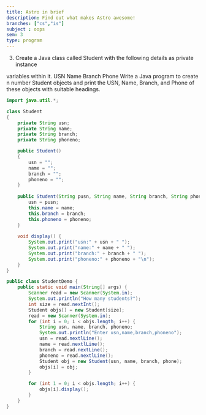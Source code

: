```yaml
---
title: Astro in brief
description: Find out what makes Astro awesome!
branches: ["cs","is"]
subject : oops
sem: 3
type: program
---
```


3. Create a Java class called Student with the following details as private instance

variables within it. USN Name Branch Phone Write a Java program to create n number
Student objects and print the USN, Name, Branch, and Phone of these objects with
suitable headings.


```java
import java.util.*;

class Student
{
    private String usn;
    private String name;
    private String branch;
    private String phoneno;

    public Student()
    {
        usn = "";
        name = "";
        branch = "";
        phoneno = "";
    }
	
    public Student(String pusn, String name, String branch, String phoneno) {
        usn = pusn;
        this.name = name;
        this.branch = branch;
        this.phoneno = phoneno;
    }
	
    void display() {
        System.out.print("usn:" + usn + " ");
        System.out.print("name:" + name + " ");
        System.out.print("branch:" + branch + " ");
        System.out.print("phoneno:" + phoneno + "\n");
    }
}

public class StudentDemo {
    public static void main(String[] args) {
        Scanner read = new Scanner(System.in);
        System.out.println("How many students?");
        int size = read.nextInt();
        Student objs[] = new Student[size];
        read = new Scanner(System.in);
        for (int i = 0; i < objs.length; i++) {
            String usn, name, branch, phoneno;
            System.out.println("Enter usn,name,branch,phoneno");
            usn = read.nextlLine();
            name = read.nextlLine();
            branch = read.nextLine();
            phoneno = read.nextlLine();
            Student obj = new Student(usn, name, branch, phone);
            objs[i] = obj;
        }

        for (int 1 = 0; i < objs.length; i++) {
            objs[i].display();
        }
    }
}
```
